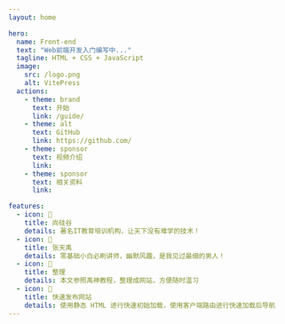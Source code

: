 ```yaml
---
layout: home

hero:
  name: Front-end
  text: "Web前端开发入门编写中..."
  tagline: HTML + CSS + JavaScript
  image:
    src: /logo.png
    alt: VitePress
  actions:
    - theme: brand
      text: 开始
      link: /guide/
    - theme: alt
      text: GitHub
      link: https://github.com/
    - theme: sponsor
      text: 视频介绍
      link: 
    - theme: sponsor
      text: 相关资料
      link: 

features:
  - icon: 📝
    title: 尚硅谷
    details: 著名IT教育培训机构，让天下没有难学的技术！
  - icon: 📝
    title: 张天禹
    details: 零基础小白必刷讲师，幽默风趣，是我见过最细的男人！
  - icon: 📝
    title: 整理
    details: 本文参照禹神教程，整理成网站，方便随时温习
  - icon: 🚀
    title: 快速发布网站
    details: 使用静态 HTML 进行快速初始加载，使用客户端路由进行快速加载后导航
---
```


